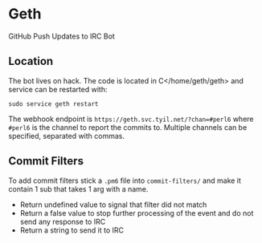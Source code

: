 # Geth
GitHub Push Updates to IRC Bot

## Location

The bot lives on hack. The code is located in C</home/geth/geth> and service
can be restarted with:

    sudo service geth restart

The webhook endpoint is `https://geth.svc.tyil.net/?chan=#perl6` where `#perl6`
is the channel to report the commits to. Multiple channels can be specified,
separated with commas.

## Commit Filters

To add commit filters stick a `.pm6` file into `commit-filters/`
and make it contain 1 sub that takes 1 arg with a name.

- Return undefined value to signal that filter did not match
- Return a false value to stop further processing of the
    event and do not send any response to IRC
- Return a string to send it to IRC
